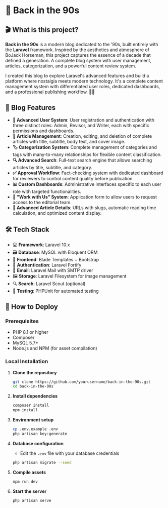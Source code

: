 # 🕺 Back in the 90s
## 🎬 What is this project?

**Back in the 90s** is a modern blog dedicated to the '90s, built entirely with the **Laravel** framework. Inspired by the aesthetics and atmosphere of BoJack Horseman, this project captures the essence of a decade that defined a generation. A complete blog system with user management, articles, categorization, and a powerful content review system.

I created this blog to explore Laravel's advanced features and build a platform where nostalgia meets modern technology. It's a complete content management system with differentiated user roles, dedicated dashboards, and a professional publishing workflow. 🌈✨

## 📝 Blog Features

- **👥 Advanced User System**: User registration and authentication with three distinct roles: Admin, Revisor, and Writer, each with specific permissions and dashboards.
- **📰 Article Management**: Creation, editing, and deletion of complete articles with title, subtitle, body text, and cover image.
- **🏷️ Categorization System**: Complete management of categories and tags with many-to-many relationships for flexible content classification.
- **🔍 Advanced Search**: Full-text search engine that allows searching articles by title, subtitle, and category.
- **✅ Approval Workflow**: Fact-checking system with dedicated dashboard for reviewers to control content quality before publication.
- **📊 Custom Dashboards**: Administrative interfaces specific to each user role with targeted functionalities.
- **🎯 "Work with Us" System**: Application form to allow users to request access to the editorial team.
- **📖 Advanced Article Details**: URLs with slugs, automatic reading time calculation, and optimized content display.

## 🛠️ Tech Stack

- 💻 **Framework**: Laravel 10.x
- 🗃️ **Database**: MySQL with Eloquent ORM
- 🎨 **Frontend**: Blade Templates + Bootstrap
- 🔐 **Authentication**: Laravel Fortify
- 📧 **Email**: Laravel Mail with SMTP driver
- 🖼️ **Storage**: Laravel Filesystem for image management
- 🔍 **Search**: Laravel Scout (optional)
- 🧪 **Testing**: PHPUnit for automated testing

## 🚀 How to Deploy

### Prerequisites
- PHP 8.1 or higher
- Composer
- MySQL 5.7+
- Node.js and NPM (for asset compilation)

### Local Installation

1. **Clone the repository**
   ```bash
   git clone https://github.com/yourusername/back-in-the-90s.git
   cd back-in-the-90s
   ```

2. **Install dependencies**
   ```bash
   composer install
   npm install
   ```

3. **Environment setup**
   ```bash
   cp .env.example .env
   php artisan key:generate
   ```

4. **Database configuration**
   - Edit the `.env` file with your database credentials
   ```bash
   php artisan migrate --seed
   ```

5. **Compile assets**
   ```bash
   npm run dev
   ```

6. **Start the server**
   ```bash
   php artisan serve
   ```
